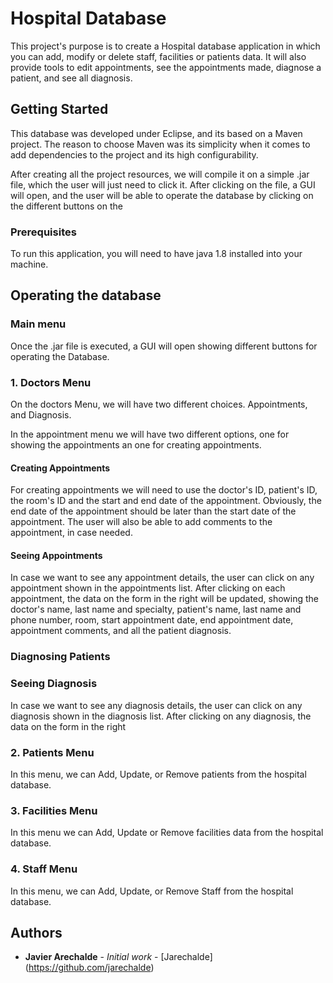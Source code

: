 # Hospital Database

This project's purpose is to create a Hospital database application in which you can add, modify or delete staff, facilities or patients data. It will also provide tools to edit appointments, see the appointments made, diagnose a patient, and see all diagnosis.

## Getting Started

This database was developed under Eclipse, and its based on a Maven project. The reason to choose Maven was its simplicity when it comes to add dependencies to the project and its high configurability.

After creating all the project resources, we will compile it on a simple .jar file, which the user will just need to click it. After clicking on the file, a GUI will open, and the user will be able to operate the database by clicking on the different buttons on the 

### Prerequisites

To run this application, you will need to have java 1.8 installed into your machine.

## Operating the database

### Main menu

Once the .jar file is executed, a GUI will open showing different buttons for operating the Database.

### 1. Doctors Menu

On the doctors Menu, we will have two different choices. Appointments, and Diagnosis. 

In the appointment menu we will have two different options, one for showing the appointments an one for creating appointments.

#### Creating Appointments

For creating appointments we will need to use the doctor's ID, patient's ID, the room's ID and the start and end date of the appointment. Obviously, the end date of the appointment should be later than the start date of the appointment. The user will also be able to add comments to the appointment, in case needed.

#### Seeing Appointments

In case we want to see any appointment details, the user can click on any appointment shown in the appointments list. After clicking on each appointment, the data on the form in the right will be updated, showing the doctor's name, last name and specialty, patient's name, 
last name and phone number, room, start appointment date, end appointment date, appointment comments, and all the patient diagnosis.

### Diagnosing Patients



### Seeing Diagnosis

In case we want to see any diagnosis details, the user can click on any diagnosis shown in the diagnosis list. After clicking on any diagnosis, the data on the form in the right 

### 2. Patients Menu

In this menu, we can Add, Update, or Remove patients from the hospital database.

### 3. Facilities Menu

In this menu we can Add, Update or Remove facilities data from the hospital database.

### 4. Staff Menu

In this menu, we can Add, Update, or Remove Staff from the hospital database.


## Authors

* **Javier Arechalde** - *Initial work* - [Jarechalde] (https://github.com/jarechalde)

